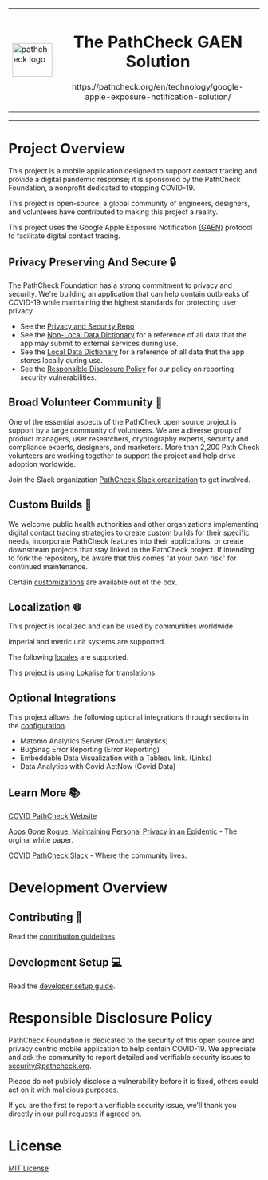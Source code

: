 <table>
  <tr>
  <td>
    <a href="https://pathcheck.org/">
    <img
      width="80"
      height="67"
      alt="pathcheck logo"
      src="./assets/Safe_Paths_Logo.png"
    />
  </a>
  </td>
  <td>
<div style="float:left" align="center" >
  <h1>The PathCheck GAEN Solution</h1>

<p>https://pathcheck.org/en/technology/google-apple-exposure-notification-solution/</p>

  </div>
  </td>
  </tr>
</table>
<hr />


# Project Overview

This project is a mobile application designed to support contact tracing and
provide a digital pandemic response; it is sponsored by the PathCheck
Foundation, a nonprofit dedicated to stopping COVID-19.

This project is open-source; a global community of engineers, designers, and
volunteers have contributed to making this project a reality.

This project uses the Google Apple Exposure Notification
[(GAEN)](https://en.wikipedia.org/wiki/Exposure_Notification) protocol to
facilitate digital contact tracing.


## Privacy Preserving And Secure 🔒

The PathCheck Foundation has a strong commitment to privacy and security. We're
building an application that can help contain outbreaks of COVID-19 while
maintaining the highest standards for protecting user privacy.

- See the [Privacy and Security Repo](https://github.com/Path-Check/privacy-security-GAEN)
- See the [Non-Local Data Dictionary](doc/NON_LOCAL_DATA_DICTIONARY.md) for a reference of all data that
the app may submit to external services during use.
- See the [Local Data Dictionary](doc/LOCAL_DATA_DICTIONARY.md) for a reference of all data that
the app stores locally during use.
- See the [Responsible Disclosure Policy](#responsible-disclosure-policy) for our policy on reporting security vulnerabilities.

## Broad Volunteer Community 💪

One of the essential aspects of the PathCheck open source project is support by
a large community of volunteers. We are a diverse group of product managers,
user researchers, cryptography experts, security and compliance experts,
designers, and marketers. More than 2,200 Path Check volunteers are working
together to support the project and help drive adoption worldwide.

Join the Slack organization [PathCheck Slack organization](https://covidsafepaths.slack.com) to get involved.

## Custom Builds 🔧

We welcome public health authorities and other organizations implementing
digital contact tracing strategies to create custom builds for their specific
needs, incorporate PathCheck features into their applications, or create
downstream projects that stay linked to the PathCheck project. If intending to
fork the repository, be aware that this comes "at your own risk" for continued
maintenance.

Certain [customizations](config/README.md) are available out of the box.

## Localization 🌐

This project is localized and can be used by communities worldwide.

Imperial and metric unit systems are supported.

The following [locales](src/locales/locale.ts) are supported.

This project is using [Lokalise](https://lokalise.com/) for translations.

## Optional Integrations

This project allows the following optional integrations through sections in the [configuration](example.env.bt).

- Matomo Analytics Server (Product Analytics)
- BugSnag Error Reporting (Error Reporting)
- Embeddable Data Visualization with a Tableau link. (Links)
- Data Analytics with Covid ActNow (Covid Data)

## Learn More 📚

[COVID PathCheck Website](https://www.pathcheck.org/)

[Apps Gone Rogue: Maintaining Personal Privacy in an Epidemic](https://drive.google.com/file/d/1nwOR4drE3YdkCkyy_HBd6giQPPhLEkRc/view?usp=sharing) - The orginal white paper.

[COVID PathCheck Slack](https://covidsafepaths.slack.com) - Where the community lives.


# Development Overview

## Contributing 👏

Read the [contribution guidelines](CONTRIBUTING.md).

## Development Setup 💻

Read the [developer setup guide](docs/DEVELOPER_SETUP.md).


# Responsible Disclosure Policy

PathCheck Foundation is dedicated to the security of this open source and privacy centric mobile application to help contain COVID-19. We appreciate and ask the community to report detailed and verifiable security issues to <security@pathcheck.org>.

Please do not publicly disclose a vulnerability before it is fixed, others could act on it with malicious purposes.

If you are the first to report a verifiable security issue, we'll thank you directly in our pull requests if agreed on.


# License

[MIT License](LICENSE)
